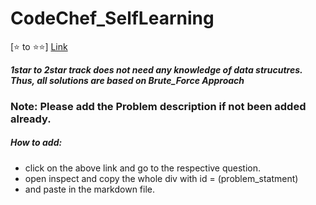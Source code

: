 # CodeChef_SelfLearning

[⭐ to ⭐⭐] [Link](https://www.codechef.com/LP1TO200?order=desc&sortBy=successful_submissions)

 ***1star to 2star track  does not need  any knowledge of data strucutres. Thus, all solutions are based on Brute_Force Approach***
 


### Note: Please add the Problem description if not been added already. 
##### How to add:
* click on the above link and go to the respective question.
* open inspect and copy the whole div with id = (problem_statment)
* and paste in the markdown file.
  
